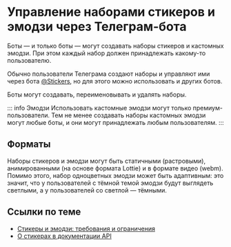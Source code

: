 # Управление наборами стикеров и эмодзи через Телеграм-бота

Боты — и только боты — могут создавать наборы стикеров и кастомных эмодзи.
При этом каждый набор должен принадлежать какому-то пользователю.

Обычно пользователи Телеграма создают наборы и управляют ими через бота [@Stickers](https://t.me/stickers),
но для этого можно использовать и других ботов.

Боты могут создавать, переименовывать и удалять наборы.

::: info Эмодзи
Использовать кастомные эмодзи могут только премиум-пользователи. Тем не менее создавать наборы кастомных эмодзи могут
любые боты, и они могут принадлежать любым пользователям.
:::

## Форматы

Наборы стикеров и эмодзи могут быть статичными (растровыми), анимированными (на основе формата Lottie) и в формате видео
(webm). Помимо этого, набор одноцветных эмодзи может быть адаптивным: это значит, что у пользователей с тёмной темой
эмодзи будут выглядеть светлыми, а у пользователей со светлой — тёмными.

## Ссылки по теме

- [Стикеры и эмодзи: требования и ограничения](https://core.telegram.org/stickers)
- [О стикерах в документации API](https://core.telegram.org/bots/features#stickers-and-custom-emoji)
